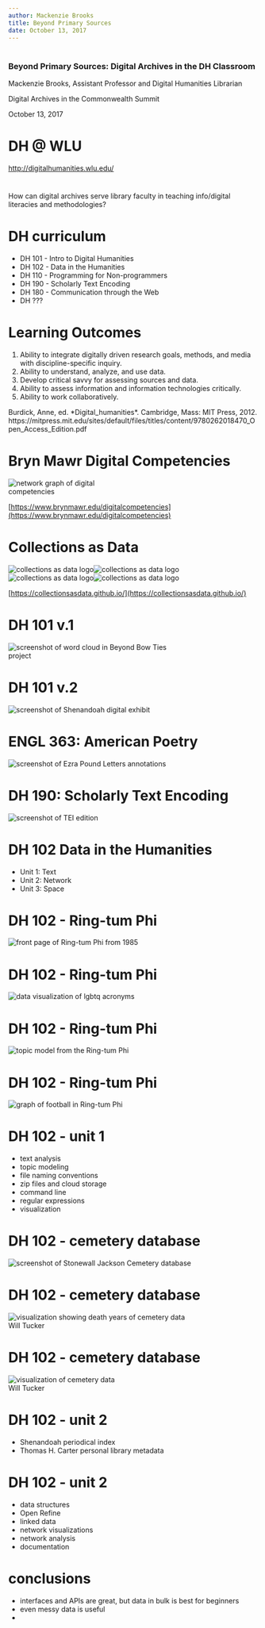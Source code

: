 ```yaml
---
author: Mackenzie Brooks
title: Beyond Primary Sources
date: October 13, 2017
---
```


# 
<h3>Beyond Primary Sources: Digital Archives in the DH Classroom</h3>

Mackenzie Brooks, Assistant Professor and Digital Humanities Librarian

Digital Archives in the Commonwealth Summit

October 13, 2017

# DH @ WLU 
<a href="http://digitalhumanities.wlu.edu/">http://digitalhumanities.wlu.edu/</a>

# 

How can digital archives serve library faculty in teaching info/digital literacies and methodologies?

# DH curriculum
* DH 101 - Intro to Digital Humanities 
* DH 102 - Data in the Humanities 
* DH 110 - Programming for Non-programmers
* DH 190 - Scholarly Text Encoding 
* DH 180 - Communication through the Web
* DH ??? 	

# Learning Outcomes
1. Ability to integrate digitally driven research goals, methods, and media with discipline-specific inquiry.
2. Ability to understand, analyze, and use data.
3. Develop critical savvy for assessing sources and data.
4. Ability to assess information and information technologies critically.
5. Ability to work collaboratively.

<div id="citation">Burdick, Anne, ed. *Digital_humanities*. Cambridge, Mass: MIT Press, 2012. https://mitpress.mit.edu/sites/default/files/titles/content/9780262018470_Open_Access_Edition.pdf</div>


# Bryn Mawr Digital Competencies
<img src="images/brynmawrdigitalcomp.png" alt="network graph of digital competencies" style="max-width:50%;"/>

[https://www.brynmawr.edu/digitalcompetencies](https://www.brynmawr.edu/digitalcompetencies)

# Collections as Data
<img src="images/collectionsasdata.png" alt="collections as data logo" /><img src="images/collectionsasdata.png" alt="collections as data logo" /><img src="images/collectionsasdata.png" alt="collections as data logo" /><img src="images/collectionsasdata.png" alt="collections as data logo" />

[https://collectionsasdata.github.io/](https://collectionsasdata.github.io/)

# DH 101 v.1
<img src="images/rtpwordcloud2.png" alt="screenshot of word cloud in Beyond Bow Ties project" style="max-width:70%;" />

# DH 101 v.2
<img src="images/shen2.png" alt="screenshot of Shenandoah digital exhibit" />

# ENGL 363: American Poetry
<img src="images/pound.png" alt="screenshot of Ezra Pound Letters annotations" />

# DH 190: Scholarly Text Encoding
<img src="images/dh190.png" alt="screenshot of TEI edition" />


# DH 102 Data in the Humanities 
* Unit 1: Text
* Unit 2: Network
* Unit 3: Space

# DH 102 - Ring-tum Phi
<img src="images/rtpcover.png" alt="front page of Ring-tum Phi from 1985" />

# DH 102 - Ring-tum Phi
<img src="images/rtplgbtq.png" alt="data visualization of lgbtq acronyms" />

# DH 102 - Ring-tum Phi
<img src="images/rtptopicmodel.png" alt="topic model from the Ring-tum Phi" />

# DH 102 - Ring-tum Phi
<img src="images/football.jpg" alt="graph of football in Ring-tum Phi" />

# DH 102 - unit 1
* text analysis
* topic modeling
* file naming conventions
* zip files and cloud storage
* command line
* regular expressions
* visualization

# DH 102 - cemetery database
<img src="images/sjcemetery.png" alt="screenshot of Stonewall Jackson Cemetery database" /> 

# DH 102 - cemetery database
<img src="images/tuckercemetery.jpg" alt="visualization showing death years of cemetery data" /> 
<div id="citation">Will Tucker</div>

# DH 102 - cemetery database
<img src="images/tuckercemetery2.jpg" alt="visualization of cemetery data" /> 
<div id="citation">Will Tucker</div>

# DH 102 - unit 2
* Shenandoah periodical index
* Thomas H. Carter personal library metadata 

# DH 102 - unit 2
* data structures
* Open Refine
* linked data
* network visualizations
* network analysis 
* documentation

# conclusions
* interfaces and APIs are great, but data in bulk is best for beginners
* even messy data is useful
* 






